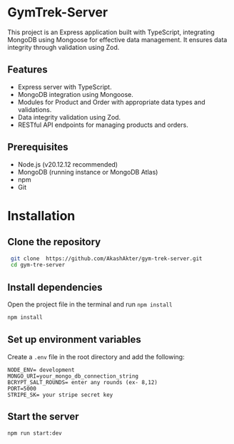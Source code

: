 # GymTrek-Server

This project is an Express application built with TypeScript, integrating MongoDB using Mongoose for effective data management. It ensures data integrity through validation using Zod.

## Features

- Express server with TypeScript.
- MongoDB integration using Mongoose.
- Modules for Product and Order with appropriate data types and validations.
- Data integrity validation using Zod.
- RESTful API endpoints for managing products and orders.

## Prerequisites

- Node.js (v20.12.12 recommended)
- MongoDB (running instance or MongoDB Atlas)
- npm
- Git

# Installation

## Clone the repository

```sh
 git clone  https://github.com/AkashAkter/gym-trek-server.git
 cd gym-tre-server
```

## Install dependencies

Open the project file in the terminal and run `npm install`

```sh
npm install
```

## Set up environment variables

Create a `.env` file in the root directory and add the following:

```
NODE_ENV= development
MONGO_URI=your_mongo_db_connection_string
BCRYPT_SALT_ROUNDS= enter any rounds (ex- 8,12)
PORT=5000
STRIPE_SK= your stripe secret key
```

## Start the server

```
npm run start:dev
```

